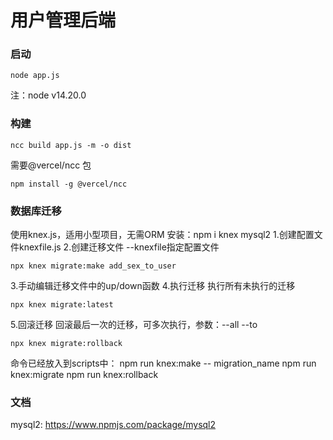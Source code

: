 # 用户管理后端

### 启动
```
node app.js
```
注：node v14.20.0


### 构建
```
ncc build app.js -m -o dist
```
需要@vercel/ncc 包
```
npm install -g @vercel/ncc
```

### 数据库迁移
使用knex.js，适用小型项目，无需ORM
安装：npm i knex mysql2
1.创建配置文件knexfile.js
2.创建迁移文件 --knexfile指定配置文件
```
npx knex migrate:make add_sex_to_user
```
3.手动编辑迁移文件中的up/down函数
4.执行迁移 执行所有未执行的迁移
```
npx knex migrate:latest
```
5.回滚迁移 回滚最后一次的迁移，可多次执行，参数：--all --to
```
npx knex migrate:rollback
```
命令已经放入到scripts中：
npm run knex:make -- migration_name
npm run knex:migrate
npm run knex:rollback

### 文档
mysql2:
https://www.npmjs.com/package/mysql2
